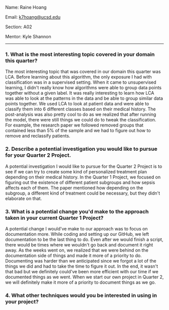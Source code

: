 Name: Raine Hoang

Email: k7hoang@ucsd.edu

Section: A02

Mentor: Kyle Shannon

---
### **1. What is the most interesting topic covered in your domain this quarter?**

The most interesting topic that was covered in our domain this quarter was LCA. Before learning about this algorithm, the only exposure I had with classification was in a supervised setting. When it came to unsupervised learning, I didn't really know how algorithms were able to group data points together without a given label. It was really interesting to learn how LCA was able to look at the patterns in the data and be able to group similar data points together. We used LCA to look at patient data and were able to classify them into 6 different classes based on their medical history. The post-analysis was also pretty cool to do as we realized that after running the model, there were still things we could do to tweak the classification. For example, the research paper we followed removed groups that contained less than 5% of the sample and we had to figure out how to remove and reclassify patients. 


### **2. Describe a potential investigation you would like to pursue for your Quarter 2 Project.**

A potential investigation I would like to pursue for the Quarter 2 Project is to see if we can try to create some kind of personalized treatment plan depending on their medical history. In the Quarter 1 Project, we focused on figuring out the existence of different patient subgroups and how sepsis affects each of them. The paper mentioned how depending on the subgroup, a different kind of treatment could be necessary, but they didn't elaborate on that. 


### **3. What is a potential change you'd make to the approach taken in your current Quarter 1 Project?**

A potential change I would've make to our approach was to focus on documentation more. While coding and setting up our GitHub, we left documentation to be the last thing to do. Even after we would finish a script, there would be times where we wouldn't go back and document it right away. As the weeks went on, we realized that we were behind on the documentation side of things and made it more of a priority to do. Documenting was harder than we anticipated since we forgot a lot of the things we did and had to take the time to figure it out. In the end, it wasn't that bad but we definitely could've been more efficient with our time if we documented things as we went. When we start our own project in Quarter 2, we will definitely make it more of a priority to document things as we go.


### **4. What other techniques would you be interested in using in your project?**
